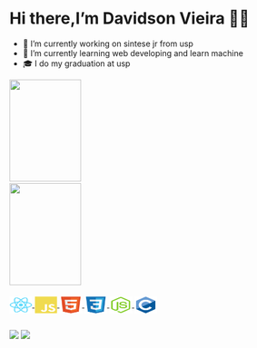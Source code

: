 ### <h1>Hi there,I’m Davidson Vieira 👨‍💻</h1>

- 🔭 I’m currently working on sintese jr from usp
- 🌱 I’m currently learning web developing and learn machine 
- 🎓 I do my graduation at usp

<div>
  <a href="https://github.com/davidson-vs">
  <img height="180em" width="50%" display="inline" src="https://github-readme-stats.vercel.app/api?username=davidson-vs&show_icons=true&theme=dark&include_all_commits=true&count_private=true"/>
  <img height="180em" width="50%"  display="inline"src="https://github-readme-stats.vercel.app/api/top-langs/?username=davidson-vs&layout=compact&langs_count=7&theme=dark"/>
</div>
<div style="display: inline_block"><br>
  <img align="center" alt="DV-React" height="30" width="40" src="https://raw.githubusercontent.com/devicons/devicon/master/icons/react/react-original.svg">
  <img align="center" alt="DV-Js" height="30" width="40" src="https://raw.githubusercontent.com/devicons/devicon/master/icons/javascript/javascript-plain.svg">
  <img align="center" alt="DV-HTML" height="30" width="40" src="https://raw.githubusercontent.com/devicons/devicon/master/icons/html5/html5-original.svg">
  <img align="center" alt="DV-CSS" height="30" width="40" src="https://raw.githubusercontent.com/devicons/devicon/master/icons/css3/css3-original.svg">
  <img align="center" alt="DV-CSS" height="30" width="40" src="https://raw.githubusercontent.com/devicons/devicon/master/icons/nodejs/nodejs-original.svg">
  <img align="center" alt="DV-CSS" height="30" width="40" src="https://raw.githubusercontent.com/devicons/devicon/master/icons/c/c-original.svg">
</div>
  

  ##

<div>  
  <a href = "mailto:davidson.vieiras27@gmail.com"><img src="https://img.shields.io/badge/-Gmail-%23333?style=for-the-badge&logo=gmail&logoColor=white" target="_blank"></a>
  <a href="https://www.linkedin.com/in/davidson-vieira-de-souza-0a6587213/" target="_blank"><img src="https://img.shields.io/badge/-LinkedIn-%230077B5?style=for-the-badge&logo=linkedin&logoColor=white" target="_blank"></a> 
 
 
</div>
